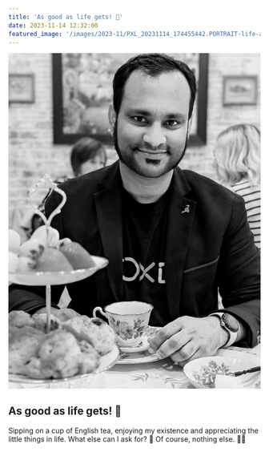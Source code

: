 ```yaml
---
title: 'As good as life gets! 🙏'
date: 2023-11-14 12:32:00
featured_image: '/images/2023-11/PXL_20231114_174455442.PORTRAIT-life-as-good-as-it-gets-1100x1500.jpg'
---
```


![](/images/2023-11/PXL_20231114_174455442.PORTRAIT-life-as-good-as-it-gets.jpg)

## As good as life gets! 🙏
Sipping on a cup of English tea, enjoying my existence and appreciating the little things in life.
What else can I ask for? 🤔 Of course, nothing else. 🙇‍♂️